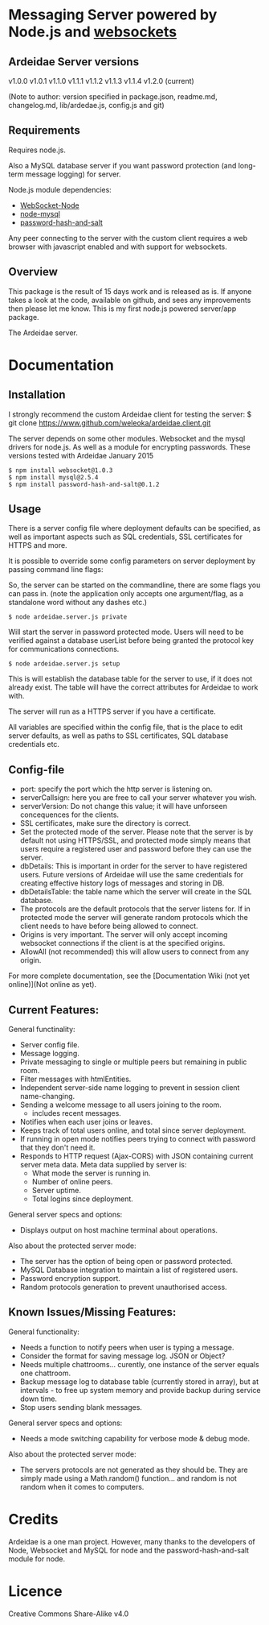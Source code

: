 
Messaging Server powered by Node.js and [websockets](https://github.com/theturtle32/WebSocket-Node)
=================================================

Ardeidae Server versions
---------------
v1.0.0
v1.0.1
v1.1.0
v1.1.1
v1.1.2
v1.1.3
v1.1.4
v1.2.0 (current)

(Note to author: version specified in package.json, readme.md, changelog.md, lib/ardedae.js, config.js and git)

Requirements
---------------

Requires node.js.

Also a MySQL database server if you want password protection (and long-term message logging) for server.

Node.js module dependencies:
* [WebSocket-Node](https://github.com/theturtle32/WebSocket-Node)
* [node-mysql](https://github.com/felixge/node-mysql)
* [password-hash-and-salt](https://github.com/florianheinemann/password-hash-and-salt)

Any peer connecting to the server with the custom client requires a web browser with javascript enabled and with support for websockets.



Overview
--------

This package is the result of 15 days work and is released as is. If anyone takes a look at the code, available on github, and sees any improvements then please let me know. This is my first node.js powered server/app package.

The Ardeidae server.



Documentation
=============


Installation
------------

I strongly recommend the custom Ardeidae client for testing the server:
$ git clone https://www.github.com/weleoka/ardeidae.client.git

The server depends on some other modules. Websocket and the mysql drivers for node.js. As well as a module for encrypting passwords. These versions tested with Ardeidae January 2015

    $ npm install websocket@1.0.3
    $ npm install mysql@2.5.4
    $ npm install password-hash-and-salt@0.1.2



Usage
------------

There is a server config file where deployment defaults can be specified, as well as important aspects such as SQL credentials, SSL certificates for HTTPS and more.


It is possible to override some config parameters on server deployment by passing command line flags:

So, the server can be started on the commandline, there are some flags you can pass in.
(note the application only accepts one argument/flag, as a standalone word without any dashes etc.)


	$ node ardeidae.server.js private

Will start the server in password protected mode. Users will need to be verified against a database userList before being granted the protocol key for communications connections.


	$ node ardeidae.server.js setup

This is will establish the database table for the server to use, if it does not already exist.
The table will have the correct attributes for Ardeidae to work with.

The server will run as a HTTPS server if you have a certificate.


All variables are specified within the config file, that is the place to edit server defaults, as well as paths to SSL certificates, SQL database credentials etc.



Config-file
------------
* port: specify the port which the http server is listening on.
* serverCallsign: here you are free to call your server whatever you wish.
* serverVersion: Do not change this value; it will have unforseen concequences for the clients.
* SSL certificates, make sure the directory is correct.
* Set the protected mode of the server.
	Please note that the server is by default not using HTTPS/SSL, and protected mode simply means that users require a registered user and password before they can use the server.
* dbDetails: This is important in order for the server to have registered users. Future versions of Ardeidae will use the same credentials for creating effective history logs of messages and storing in DB.
* dbDetailsTable: the table name which the server will create in the SQL database.
* The protocols are the default protocols that the server listens for. If in protected mode the server will generate random protocols which the client needs to have before being allowed to connect.
* Origins is very important. The server will only accept incoming websocket connections if the client is at the specified origins.
* AllowAll (not recommended) this will allow users to connect from any origin.


For more complete documentation, see the [Documentation Wiki (not yet online)](Not online as yet).




Current Features:
-----------------
General functinality:
* Server config file.
* Message logging.
* Private messaging to single or multiple peers but remaining in public room.
* Filter messages with htmlEntities.
* Independent server-side name logging to prevent in session client name-changing.
* Sending a welcome message to all users joining to the room.
	- includes recent messages.
* Notifies when each user joins or leaves.
* Keeps track of total users online, and total since server deployment.
* If running in open mode notifies peers trying to connect with password that they don't need it.
* Responds to HTTP request (Ajax-CORS) with JSON containing current server meta data.
	Meta data supplied by server is:
	- What mode the server is running in.
	- Number of online peers.
	- Server uptime.
	- Total logins since deployment.

General server specs and options:
* Displays output on host machine terminal about operations.

Also about the protected server mode:
* The server has the option of being open or password protected.
* MySQL Database integration to maintain a list of registered users.
* Password encryption support.
* Random protocols generation to prevent unauthorised access.



Known Issues/Missing Features:
------------------------------
General functionality:
* Needs a function to notify peers when user is typing a message.
* Consider the format for saving message log. JSON or Object?
* Needs multiple chattrooms... curently, one instance of the server equals one chattroom.
* Backup message log to database table (currently stored in array), but at intervals - to free up system memory and provide backup during service down time.
* Stop users sending blank messages.

General server specs and options:
* Needs a mode switching capability for verbose mode & debug mode.

Also about the protected server mode:
* The servers protocols are not generated as they should be. They are simply made using a Math.random() function... and random is not random when it comes to computers.





Credits
==============

Ardeidae is a one man project. However, many thanks to the developers of Node, Websocket and MySQL for node and the password-hash-and-salt module for node.





Licence
==============

Creative Commons Share-Alike v4.0